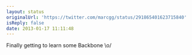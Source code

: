 ```yaml
---
layout: status
originalUrl: 'https://twitter.com/marcgg/status/291865401623715840'
isReply: false
date: 2013-01-17 11:11:48
---
```


Finally getting to learn some Backbone \o/
